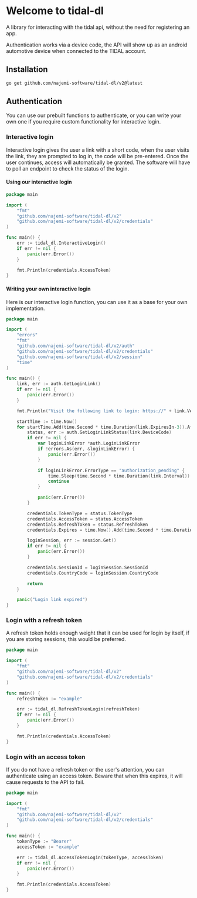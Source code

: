# Welcome to tidal-dl

A library for interacting with the tidal api, without the need for registering an app.

Authentication works via a device code, the API will show up as an android automotive device when connected to the TIDAL
account.

## Installation

```bash
go get github.com/najemi-software/tidal-dl/v2@latest
```

## Authentication

You can use our prebuilt functions to authenticate, or you can write your own one if you require custom functionality
for interactive login.

### Interactive login

Interactive login gives the user a link with a short code, when the user visits the link, they are prompted to log in,
the code will be pre-entered. Once the user continues, access will automatically be granted. The software will have to
poll an endpoint to check the status of the login.

#### Using our interactive login

```go
package main

import (
	"fmt"
	"github.com/najemi-software/tidal-dl/v2"
	"github.com/najemi-software/tidal-dl/v2/credentials"
)

func main() {
	err := tidal_dl.InteractiveLogin()
	if err != nil {
		panic(err.Error())
	}

	fmt.Println(credentials.AccessToken)
}
```

#### Writing your own interactive login
Here is our interactive login function, you can use it as a base for your own implementation.
```go
package main

import (
	"errors"
	"fmt"
	"github.com/najemi-software/tidal-dl/v2/auth"
	"github.com/najemi-software/tidal-dl/v2/credentials"
	"github.com/najemi-software/tidal-dl/v2/session"
	"time"
)

func main() {
	link, err := auth.GetLoginLink()
	if err != nil {
		panic(err.Error())
	}

	fmt.Println("Visit the following link to login: https://" + link.VerificationUriComplete)

	startTime := time.Now()
	for startTime.Add(time.Second * time.Duration(link.ExpiresIn-3)).After(time.Now()) {
		status, err := auth.GetLoginLinkStatus(link.DeviceCode)
		if err != nil {
			var loginLinkError *auth.LoginLinkError
			if !errors.As(err, &loginLinkError) {
				panic(err.Error())
			}

			if loginLinkError.ErrorType == "authorization_pending" {
				time.Sleep(time.Second * time.Duration(link.Interval))
				continue
			}

			panic(err.Error())
		}

		credentials.TokenType = status.TokenType
		credentials.AccessToken = status.AccessToken
		credentials.RefreshToken = status.RefreshToken
		credentials.Expires = time.Now().Add(time.Second * time.Duration(status.ExpiresIn))

		loginSession, err := session.Get()
		if err != nil {
			panic(err.Error())
		}

		credentials.SessionId = loginSession.SessionId
		credentials.CountryCode = loginSession.CountryCode

		return
	}

	panic("Login link expired")
}
```

### Login with a refresh token

A refresh token holds enough weight that it can be used for login by itself, if you are storing sessions, this would be preferred.

```go
package main

import (
	"fmt"
	"github.com/najemi-software/tidal-dl/v2"
	"github.com/najemi-software/tidal-dl/v2/credentials"
)

func main() {
	refreshToken := "example"

	err := tidal_dl.RefreshTokenLogin(refreshToken)
	if err != nil {
		panic(err.Error())
	}

	fmt.Println(credentials.AccessToken)
}
```

### Login with an access token

If you do not have a refresh token or the user's attention, you can authenticate using an access token. Beware that when this expires, it will cause requests to the API to fail.

```go
package main

import (
	"fmt"
	"github.com/najemi-software/tidal-dl/v2"
	"github.com/najemi-software/tidal-dl/v2/credentials"
)

func main() {
	tokenType := "Bearer"
	accessToken := "example"

	err := tidal_dl.AccessTokenLogin(tokenType, accessToken)
	if err != nil {
		panic(err.Error())
	}

	fmt.Println(credentials.AccessToken)
}
```

